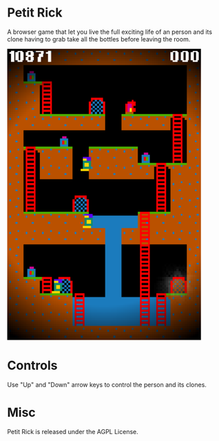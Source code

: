 # Petit Rick

A browser game that let you live the full exciting life of an person and its clone having to grab take all the bottles before leaving the room.

![screenshot](https://github.com/lespin/petit-rick/blob/master/screenshot.png?raw=true)

# Controls

Use "Up" and "Down" arrow keys to control the person and its clones.

# Misc

Petit Rick is released under the AGPL License.

